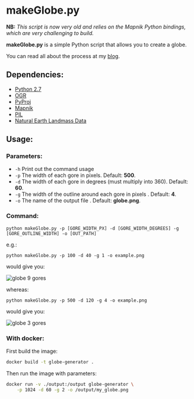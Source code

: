# makeGlobe.py

**NB:** *This script is now very old and relies on the Mapnik Python bindings, which are very challenging to build.*

**makeGlobe.py** is a simple Python script that allows you to create a globe.

You can read all about the process at my [blog](https://jonnyhuckblog.wordpress.com/2016/06/29/globemaking-for-beginners/).

## Dependencies:
* [Python 2.7](https://www.python.org/)
* [OGR](http://gdal.org/python/)
* [PyProj](https://github.com/jswhit/pyproj)
* [Mapnik](https://github.com/mapnik/python-mapnik)
* [PIL](http://www.pythonware.com/products/pil/)
* [Natural Earth Landmass Data](http://www.naturalearthdata.com/downloads/110m-physical-vectors/)

## Usage:

### Parameters:
* `-h` Print out the command usage
* `-p` The width of each gore in pixels. Default: **500**.
* `-d` The width of each gore in degrees (must multiply into 360). Default: **60**.
* `-g` The width of the outline around each gore in pixels . Default: **4**.
* `-o` The name of the output file . Default: **globe.png**.

### Command:

`python makeGlobe.py -p [GORE_WIDTH_PX] -d [GORE_WIDTH_DEGREES] -g [GORE_OUTLINE_WIDTH] -o [OUT_PATH]`

e.g.:

`python makeGlobe.py -p 100 -d 40 -g 1 -o example.png`

would give you:

![globe 9 gores](./globe.png)

whereas:

`python makeGlobe.py -p 500 -d 120 -g 4 -o example.png`

would give you:

![globe 3 gores](https://jonnyhuckblog.files.wordpress.com/2016/06/globe2.png)

### With docker:
First build the image:
```bash
docker build -t globe-generator .
```
Then run the image with parameters:
```bash
docker run -v ./output:/output globe-generator \
    -p 1024 -d 60 -g 2 -o /output/my_globe.png
```
